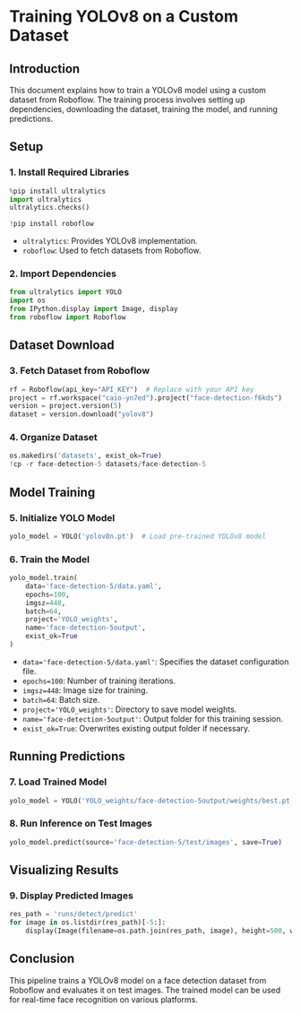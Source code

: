 # Training YOLOv8 on a Custom Dataset

## Introduction
This document explains how to train a YOLOv8 model using a custom dataset from Roboflow. The training process involves setting up dependencies, downloading the dataset, training the model, and running predictions.

## Setup
### 1. Install Required Libraries
```python
%pip install ultralytics
import ultralytics
ultralytics.checks()

!pip install roboflow
```

- `ultralytics`: Provides YOLOv8 implementation.
- `roboflow`: Used to fetch datasets from Roboflow.

### 2. Import Dependencies
```python
from ultralytics import YOLO
import os
from IPython.display import Image, display
from roboflow import Roboflow
```

## Dataset Download
### 3. Fetch Dataset from Roboflow
```python
rf = Roboflow(api_key="API_KEY")  # Replace with your API key
project = rf.workspace("caio-yn7ed").project("face-detection-f6kds")
version = project.version(5)
dataset = version.download("yolov8")
```

### 4. Organize Dataset
```python
os.makedirs('datasets', exist_ok=True)
!cp -r face-detection-5 datasets/face-detection-5
```

## Model Training
### 5. Initialize YOLO Model
```python
yolo_model = YOLO('yolov8n.pt')  # Load pre-trained YOLOv8 model
```

### 6. Train the Model
```python
yolo_model.train(
    data='face-detection-5/data.yaml',
    epochs=100,
    imgsz=448,
    batch=64,
    project='YOLO_weights',
    name='face-detection-5output',
    exist_ok=True
)
```
- `data='face-detection-5/data.yaml'`: Specifies the dataset configuration file.
- `epochs=100`: Number of training iterations.
- `imgsz=448`: Image size for training.
- `batch=64`: Batch size.
- `project='YOLO_weights'`: Directory to save model weights.
- `name='face-detection-5output'`: Output folder for this training session.
- `exist_ok=True`: Overwrites existing output folder if necessary.

## Running Predictions
### 7. Load Trained Model
```python
yolo_model = YOLO('YOLO_weights/face-detection-5output/weights/best.pt')
```

### 8. Run Inference on Test Images
```python
yolo_model.predict(source='face-detection-5/test/images', save=True)
```

## Visualizing Results
### 9. Display Predicted Images
```python
res_path = 'runs/detect/predict'
for image in os.listdir(res_path)[-5:]:
    display(Image(filename=os.path.join(res_path, image), height=500, width=500))
```

## Conclusion
This pipeline trains a YOLOv8 model on a face detection dataset from Roboflow and evaluates it on test images. The trained model can be used for real-time face recognition on various platforms.

